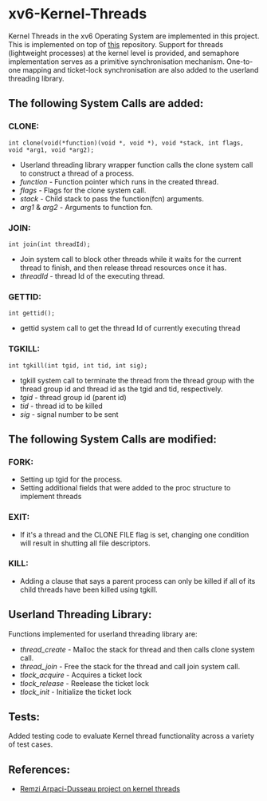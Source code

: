 # xv6-Kernel-Threads

Kernel Threads in the xv6 Operating System are implemented in this project. This is implemented on top of [this](https://github.com/mit-pdos/xv6-riscv) repository. Support for threads (lightweight processes) at the kernel level is provided, and semaphore implementation serves as a primitive synchronisation mechanism. One-to-one mapping and ticket-lock synchronisation are also added to the userland threading library.


## The following System Calls are added: 

### CLONE:

```
int clone(void(*function)(void *, void *), void *stack, int flags, void *arg1, void *arg2);

```

-   Userland threading library wrapper function calls the clone system call to construct a thread of a process.
-   _function_  - Function pointer which runs in the created thread.
-   _flags_  - Flags for the clone system call.
-   _stack_  - Child stack to pass the function(fcn) arguments.
-   _arg1_  &  _arg2_  - Arguments to function fcn.

### JOIN:

```
int join(int threadId);  

```

-   Join system call to block other threads while it waits for the current thread to finish, and then release thread resources once it has.
-   _threadId_  - thread Id of the executing thread.

### GETTID:

```
int gettid();

```

-   gettid system call to get the thread Id of currently executing thread

### TGKILL:

```
int tgkill(int tgid, int tid, int sig);

```

-   tgkill system call to terminate the thread from the thread group with the thread group id and thread id as the tgid and tid, respectively.
-   _tgid_  - thread group id (parent id)
-   _tid_  - thread id to be killed
-   _sig_  - signal number to be sent

## The following System Calls are modified:

### FORK:

-   Setting up tgid for the process.
-   Setting additional fields that were added to the proc structure to implement threads

### EXIT:

-   If it's a thread and the CLONE FILE flag is set, changing one condition will result in shutting all file descriptors.

### KILL:

-   Adding a clause that says a parent process can only be killed if all of its child threads have been killed using tgkill.

## Userland Threading Library:

Functions implemented for userland threading library are:

-   _thread_create_  - Malloc the stack for thread and then calls clone system call.
-   _thread_join_  - Free the stack for the thread and call join system call.
-   _tlock_acquire_  - Acquires a ticket lock
-   _tlock_release_  - Reelease the ticket lock
-   _tlock_init_  - Initialize the ticket lock

## Tests:

Added testing code to evaluate Kernel thread functionality across a variety of test cases.

## References:

-   [Remzi Arpaci-Dusseau project on kernel threads](https://github.com/remzi-arpacidusseau/ostep-projects/tree/master/concurrency-xv6-threads)
